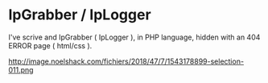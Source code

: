 # IpGrabber / IpLogger
I've scrive and IpGrabber ( IpLogger ), in PHP language, hidden with an 404 ERROR page ( html/css ).

http://image.noelshack.com/fichiers/2018/47/7/1543178899-selection-011.png

